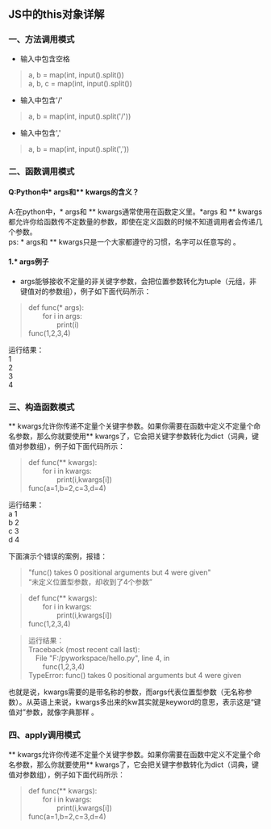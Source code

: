 ## JS中的this对象详解 

### 一、方法调用模式  
* 输入中包含空格  
>a, b = map(int, input().split())  
a, b, c = map(int, input().split())
* 输入中包含'/'  
>a, b = map(int, input().split('/'))  
* 输入中包含','  
>a, b = map(int, input().split(','))  
 

### 二、函数调用模式    

#### Q:Python中* args和** kwargs的含义？  
A:在python中，* args和 ** kwargs通常使用在函数定义里。*args 和 ** kwargs 都允许你给函数传不定数量的参数，即使在定义函数的时候不知道调用者会传递几个参数。  
ps: * args和 ** kwargs只是一个大家都遵守的习惯，名字可以任意写的 。

#### 1.* args例子  
* args能够接收不定量的非关键字参数，会把位置参数转化为tuple（元组，非键值对的参数组），例子如下面代码所示：
>def func(* args):  
&emsp;&emsp;for i in args:  
&emsp;&emsp;&emsp;&emsp;print(i)  
func(1,2,3,4)  

运行结果：  
1  
2  
3  
4

### 三、构造函数模式
** kwargs允许你传递不定量个关键字参数。如果你需要在函数中定义不定量个命名参数，那么你就要使用** kwargs了，它会把关键字参数转化为dict（词典，键值对参数组），例子如下面代码所示：
>def func(** kwargs):  
&emsp;&emsp;for i in kwargs:  
&emsp;&emsp;&emsp;&emsp;print(i,kwargs[i])  
func(a=1,b=2,c=3,d=4)  

运行结果：  
a&nbsp;1  
b&nbsp;2  
c&nbsp;3  
d&nbsp;4  

下面演示个错误的案例，报错：  
>"func() takes 0 positional arguments but 4 were given"  
“未定义位置型参数，却收到了4个参数”  

>def func(** kwargs):  
&emsp;&emsp;for i in kwargs:  
&emsp;&emsp;&emsp;&emsp;print(i,kwargs[i])  
func(1,2,3,4)  

>运行结果：  
Traceback (most recent call last):  
&emsp;File "F:/pyworkspace/hello.py", line 4, in <module>  
&emsp;&emsp;func(1,2,3,4)  
TypeError: func() takes 0 positional arguments but 4 were given

也就是说，kwargs需要的是带名称的参数，而args代表位置型参数（无名称参数）。从英语上来说，kwargs多出来的kw其实就是keyword的意思，表示这是“键值对”参数，就像字典那样 。

### 四、apply调用模式
** kwargs允许你传递不定量个关键字参数。如果你需要在函数中定义不定量个命名参数，那么你就要使用** kwargs了，它会把关键字参数转化为dict（词典，键值对参数组），例子如下面代码所示：
>def func(** kwargs):  
&emsp;&emsp;for i in kwargs:  
&emsp;&emsp;&emsp;&emsp;print(i,kwargs[i])  
func(a=1,b=2,c=3,d=4)  
